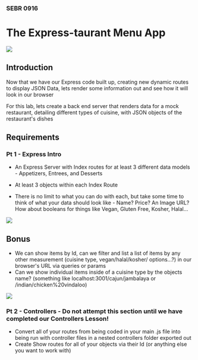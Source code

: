 ### SEBR 0916

# The Express-taurant Menu App

![](https://media.gq.com/photos/62b9ffaec206adc9cdaa431b/16:9/w_3440,h_1935,c_limit/The_Bear_101_20210707_0043.jpg)
## Introduction

Now that we have our Express code built up, creating new dynamic routes to display JSON Data, lets render some information out and see how it will look in our browser

For this lab, lets create a back end server that renders data for a mock restaurant, detailing different types of cuisine, with JSON objects of the restaurant's dishes

## Requirements

### Pt 1 - Express Intro
- An Express Server with Index routes for at least 3 different data models - Appetizers, Entrees, and Desserts
- At least 3 objects within each Index Route

- There is no limit to what you can do with each, but take some time to think of what your data should look like - Name? Price? An Image URL? How about booleans for things like Vegan, Gluten Free, Kosher, Halal...

![](https://cdn.theatlantic.com/thumbor/fOhoLS3VjtYyRW_yGBphIC1yyis=/0x0:8192x4608/960x540/media/img/mt/2023/06/thebear_s2/original.jpg)

## Bonus 

- We can show items by Id, can we filter and list a list of items by any other measurement (cuisine type, vegan/halal/kosher/ options...?) in our browser's URL via queries or params
- Can we show individual items inside of a cuisine type by the objects name? (something like localhost:3001/cajun/jambalaya or /indian/chicken%20vindaloo)

![](https://ca-times.brightspotcdn.com/dims4/default/6644ae6/2147483647/strip/true/crop/3825x2555+0+0/resize/1200x802!/quality/75/?url=https%3A%2F%2Fcalifornia-times-brightspot.s3.amazonaws.com%2F3c%2F35%2F69a96dcd4e47b9fa41aab9876a67%2Fthe-bear-201-0254r1.jpg)

### Pt 2 - Controllers - Do not attempt this section until we have completed our Controllers Lesson!
- Convert all of your routes from being coded in your main .js file into being run with controller files in a nested controllers folder exported out
- Create Show routes for all of your objects via their Id (or anything else you want to work with)
